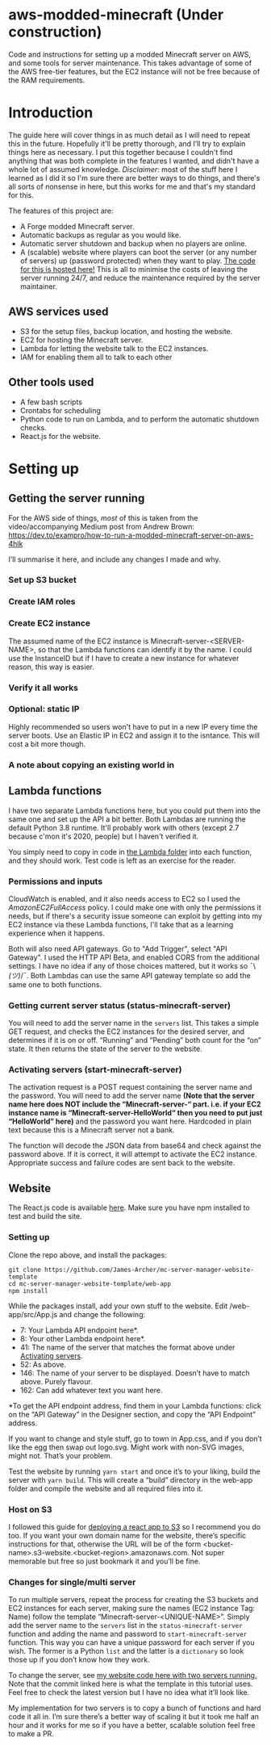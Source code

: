 # aws-modded-minecraft (Under construction)
Code and instructions for setting up a modded Minecraft server on AWS, and some tools for server maintenance. This takes advantage of some of the AWS free-tier features, but the EC2 instance will not be free because of the RAM requirements.

# Introduction

The guide here will cover things in as much detail as I will need to repeat this in the future. Hopefully it'll be pretty thorough, and I’ll try to explain things here as necessary. I put this together because I couldn't find anything that was both complete in the features I wanted, and didn't have a whole lot of assumed knowledge. *Disclaimer*: most of the stuff here I learned as I did it so I'm sure there are better ways to do things, and there's all sorts of nonsense in here, but this works for me and that's my standard for this.

The features of this project are:
* A Forge modded Minecraft server.
* Automatic backups as regular as you would like.
* Automatic server shutdown and backup when no players are online.
* A (scalable) website where players can boot the server (or any number of servers) up (password protected) when they want to play. [The code for this is hosted here!](https://github.com/James-Archer/mc-server-manager-website-template)
This is all to minimise the costs of leaving the server running 24/7, and reduce the maintenance required by the server maintainer.

## AWS services used
* S3 for the setup files, backup location, and hosting the website.
* EC2 for hosting the Minecraft server.
* Lambda for letting the website talk to the EC2 instances. 
* IAM for enabling them all to talk to each other

## Other tools used
* A few bash scripts
* Crontabs for scheduling
* Python code to run on Lambda, and to perform the automatic shutdown checks.
* React.js for the website.
# Setting up
## Getting the server running
For the AWS side of things, *most* of this is taken from the video/accompanying Medium post from Andrew Brown: https://dev.to/exampro/how-to-run-a-modded-minecraft-server-on-aws-4hlk 

I’ll summarise it here, and include any changes I made and why.
### Set up S3 bucket
### Create IAM roles
### Create EC2 instance
The assumed name of the EC2 instance is Minecraft-server-\<SERVER-NAME\>, so that the Lambda functions can identify it by the name. I could use the InstanceID but if I have to create a new instance for whatever reason, this way is easier.
### Verify it all works
### Optional: static IP
Highly recommended so users won't have to put in a new IP every time the server boots. Use an Elastic IP in EC2 and assign it to the isntance. This will cost a bit more though. 
### A note about copying an existing world in
## Lambda functions
I have two separate Lambda functions here, but you could put them into the same one and set up the API a bit better. Both Lambdas are running the default Python 3.8 runtime. It'll probably work with others (except 2.7 because c'mon it's 2020, people) but I haven't verified it.

You simply need to copy in code in [the Lambda folder]( https://github.com/James-Archer/aws-modded-minecraft/tree/master/Lambda) into each function, and they should work. Test code is left as an exercise for the reader.
### Permissions and inputs
CloudWatch is enabled, and it also needs access to EC2 so I used the *AmazonEC2FullAccess* policy. I could make one with only the permissions it needs, but if there's a security issue someone can exploit by getting into my EC2 instance via these Lambda functions, I'll take that as a learning experience when it happens. 

Both will also need API gateways. Go to "Add Trigger", select "API Gateway". I used the HTTP API Beta, and enabled CORS from the additional settings. I have no idea if any of those choices mattered, but it works so ¯\\_(ツ)_/¯. Both Lambdas can use the same API gateway template so add the same one to both functions. 

### Getting current server status (status-minecraft-server)
You will need to add the server name in the `servers` list. This takes a simple GET request, and checks the EC2 instances for the desired server, and determines if it is on or off. “Running” and “Pending” both count for the “on” state. It then returns the state of the server to the website.
### Activating servers (start-minecraft-server)
The activation request is a POST request containing the server name and the password. You will need to add the server name **(Note that the server name here does NOT include the “Minecraft-server-“ part. i.e. if your EC2 instance name is “Minecraft-server-HelloWorld“ then you need to put just “HelloWorld” here)** and the password you want here. Hardcoded in plain text because this is a Minecraft server not a bank.

The function will decode the JSON data from base64 and check against the password above. If it is correct, it will attempt to activate the EC2 instance. Appropriate success and failure codes are sent back to  the website.
## Website 
The React.js code is available [here]( https://github.com/James-Archer/mc-server-manager-website-template). Make sure you have npm installed to test and build the site.
### Setting up
Clone the repo above, and install the packages:
~~~~
git clone https://github.com/James-Archer/mc-server-manager-website-template
cd mc-server-manager-website-template/web-app
npm install
~~~~
While the packages install, add your own stuff to the website. Edit /web-app/src/App.js and change the following:
* 7: Your Lambda API endpoint here\*.
* 8: Your other Lambda endpoint here\*.
* 41: The name of the server that matches the format above under [Activating servers](https://github.com/James-Archer/aws-modded-minecraft/blob/master/README.md#activating-servers-start-minecraft-server). 
* 52: As above.
* 146: The name of your server to be displayed. Doesn’t have to match above. Purely flavour.
* 162: Can add whatever text you want here. 

\*To get the API endpoint address, find them in your Lambda functions: click on the “API Gateway” in the Designer section, and copy the “API Endpoint” address.

If you want to change and style stuff, go to town in App.css, and if you don’t like the egg then swap out logo.svg. Might work with non-SVG images, might not. That’s your problem.

Test the website by running `yarn start` and once it’s to your liking, build the server with `yarn build`. This will create a “build” directory in the web-app folder and compile the website and all required files into it.
### Host on S3
I followed this guide for [deploying a react app to S3](https://www.newline.co/fullstack-react/articles/deploying-a-react-app-to-s3/) so I recommend you do too. If you want your own domain name for the website, there’s specific instructions for that, otherwise the URL will be of the form \<bucket-name\>.s3-website.\<bucket-region\>.amazonaws.com. Not super memorable but free so just bookmark it and you’ll be fine.
### Changes for single/multi server
To run multiple servers, repeat the process for creating the S3 buckets and EC2 instances for each server, making sure the names (EC2 instance Tag: Name) follow the template “Minecraft-server-\<UNIQUE-NAME\>”. Simply add the server name to the `servers` list in the `status-minecraft-server` function and adding the name and password to `start-minecraft-server` function. This way you can have a unique password for each server if you wish. The former is a Python `list` and the latter is a `dictionary` so look those up if you don’t know how they work.

To change the server, see [my website code here with two servers running.]( https://github.com/James-Archer/mc-server-manager-website/tree/bbed935b533e3c4601fbd2e48c6fc92848110cdd) Note that the commit linked here is what the template in this tutorial uses. Feel free to check the latest version but I have no idea what it’ll look like. 

My implementation for two servers is to copy  a bunch of functions and hard code it all in. I’m sure there’s a better way of scaling it but it took me half an hour and it works for me so if you have a better, scalable solution feel free to make a PR. 

